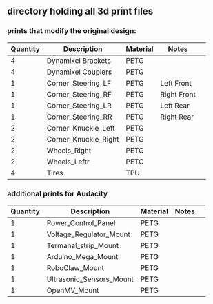 ## directory holding all 3d print files 

### prints that modify the original design:

| Quantity | Description | Material | Notes |  |
| --- | --- | --- | --- | --- |
| 4 | Dynamixel Brackets | PETG |||
| 4 | Dynamixel Couplers | PETG |||
| 1 | Corner_Steering_LF | PETG | Left Front ||
| 1 | Corner_Steering_RF | PETG | Right Front ||
| 1 | Corner_Steering_LR | PETG | Left Rear ||
| 1 | Corner_Steering_RR | PETG | Right Rear ||
| 2 | Corner_Knuckle_Left | PETG |||
| 2 | Corner_Knuckle_Right | PETG |||
| 2 | Wheels_Right | PETG |||
| 2 | Wheels_Leftr | PETG |||
| 4 | Tires | TPU |||


### additional prints for Audacity
| Quantity | Description | Material | Notes |  |
| --- | --- | --- | --- | --- |
| 1 | Power_Control_Panel | PETG |||
| 1 | Voltage_Regulator_Mount | PETG |||
| 1 | Termanal_strip_Mount | PETG |||
| 1 | Arduino_Mega_Mount | PETG |||
| 1 | RoboClaw_Mount | PETG |||
| 1 | Ultrasonic_Sensors_Mount | PETG |||
| 1 | OpenMV_Mount | PETG |||

